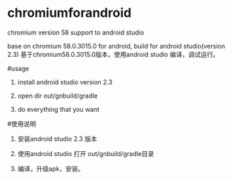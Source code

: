 # chromiumforandroid
chromium version 58  support to android studio


base on chromium 58.0.3015.0 for android, build for android studio(version 2.3)
基于chromium58.0.3015.0版本，使用android studio 编译，调试运行。


#usage
1. install android studio version 2.3

2. open dir out/gnbuild/gradle

3. do everything that you want

#使用说明
1. 安装android studio 2.3 版本

2. 使用android studio 打开 out/gnbuild/gradle目录

3. 编译，升级apk，安装。
